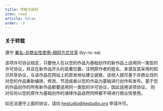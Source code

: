 ```yaml
---
title: 转载与授权
icon: read
article: false
order: -3
---
```


### 关于转载
遵守 [署名-非商业性使用-相同方式共享](https://creativecommons.org/licenses/by-nc-sa/4.0/) (by-nc-sa)

该项许可协议规定，只要他人在以您的作品为基础创作的新作品上适用同一类型的许可协议，并且在新作品开头的显著位置，注明原作者的姓名、来源及其采用的知识共享协议，与该作品在网站上的原发地址建立链接，该他人就可基于非商业目的对您的作品重新编排、修改、节选或者以您的作品为基础进行创作和发布。基于您的作品创作的所有新作品都要适用同一类型的许可协议，因此适用该项协议， 则对任何以您的原作为基础创作的演绎作品自然同样都不得进行商业性使用。

如无法遵守上面的协议，请向 hestudio@hestudio.org 申请许可。
